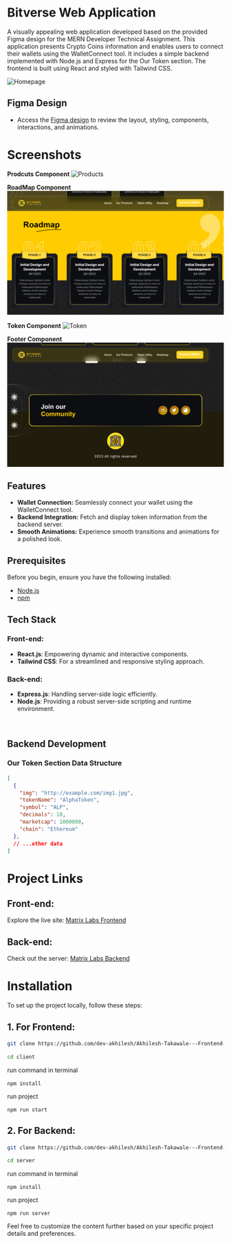 # Bitverse Web Application

A visually appealing web application developed based on the provided Figma design for the MERN Developer Technical Assignment. This application presents Crypto Coins information and enables users to connect their wallets using the WalletConnect tool. It includes a simple backend implemented with Node.js and Express for the Our Token section. The frontend is built using React and styled with Tailwind CSS.

![Homepage](screenshots/main.png)


## Figma Design

- Access the [Figma design](https://www.figma.com/file/Z8DFvkPJ8ntFu8jkGpgSc0/Bituniverse?type=design&node-id=0%3A1&mode=design&t=Nm3uK02vsgFOl6OL-1) to review the layout, styling, components, interactions, and animations.

# Screenshots

**Prodcuts Component**
![Products](screenshots/products.png)

**RoadMap Component**
![RoadMap](screenshots/roadmap.png)

**Token Component**
![Token](screenshots/tokens.png)

**Footer Component**
![Footer](screenshots/footer.png)



## Features

- **Wallet Connection:** Seamlessly connect your wallet using the WalletConnect tool.
- **Backend Integration:** Fetch and display token information from the backend server.
- **Smooth Animations:** Experience smooth transitions and animations for a polished look.


## Prerequisites

Before you begin, ensure you have the following installed:

- [Node.js](https://nodejs.org/)
- [npm](https://www.npmjs.com/)


## Tech Stack

### Front-end:

- **React.js**: Empowering dynamic and interactive components.
- **Tailwind CSS**: For a streamlined and responsive styling approach.

### Back-end:

- **Express.js**: Handling server-side logic efficiently.
- **Node.js**: Providing a robust server-side scripting and runtime environment.

<br>

## Backend Development

### Our Token Section Data Structure

```json
[
  {
    "img": "http://example.com/img1.jpg",
    "tokenName": "AlphaToken",
    "symbol": "ALP",
    "decimals": 18,
    "marketcap": 1000000,
    "chain": "Ethereum"
  },
  // ...other data
]
```




# Project Links

## Front-end:

Explore the live site: [Matrix Labs Frontend](https://matrixlabs.vercel.app/)

## Back-end:

Check out the server: [Matrix Labs Backend](https://matrix-labs-api.onrender.com/data)



# Installation
To set up the project locally, follow these steps:


## 1. For Frontend:

```bash
git clone https://github.com/dev-akhilesh/Akhilesh-Takawale---Frontend-Developer.git
```

```bash
cd client
```

run command in terminal
```
npm install
```

run project
```
npm run start
```



## 2. For Backend:

```bash
git clone https://github.com/dev-akhilesh/Akhilesh-Takawale---Frontend-Developer.git
```

```bash
cd server
```

run command in terminal
```
npm install
```

run project
```
npm run server
```


Feel free to customize the content further based on your specific project details and preferences.
